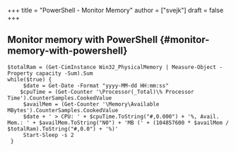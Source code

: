 +++
title = "PowerShell - Monitor Memory"
author = ["svejk"]
draft = false
+++

## Monitor memory with PowerShell {#monitor-memory-with-powershell}

```shell { linenos=true, linenostart=1 }
$totalRam = (Get-CimInstance Win32_PhysicalMemory | Measure-Object -Property capacity -Sum).Sum
while($true) {
     $date = Get-Date -Format "yyyy-MM-dd HH:mm:ss"
    $cpuTime = (Get-Counter '\Processor(_Total)\% Processor Time').CounterSamples.CookedValue
     $availMem = (Get-Counter '\Memory\Available MBytes').CounterSamples.CookedValue
     $date + ' > CPU: ' + $cpuTime.ToString("#,0.000") + '%, Avail. Mem.: ' + $availMem.ToString("N0") + 'MB (' + (104857600 * $availMem / $totalRam).ToString("#,0.0") + '%)'
     Start-Sleep -s 2
 }
```
